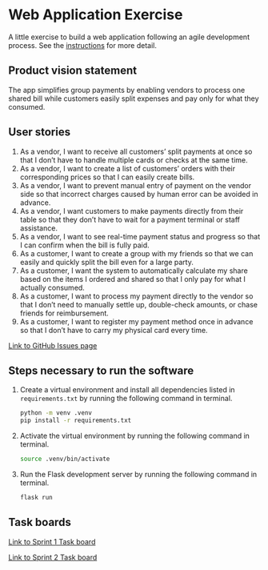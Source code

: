 # Web Application Exercise

A little exercise to build a web application following an agile development process. See the [instructions](instructions.md) for more detail.

## Product vision statement

The app simplifies group payments by enabling vendors to process one shared bill while customers easily split expenses and pay only for what they consumed.

## User stories

1. As a vendor, I want to receive all customers’ split payments at once so that I don’t have to handle multiple cards or checks at the same time.
2. As a vendor, I want to create a list of customers’ orders with their corresponding prices so that I can easily create bills.
3. As a vendor, I want to prevent manual entry of payment on the vendor side so that incorrect charges caused by human error can be avoided in advance.
4. As a vendor, I want customers to make payments directly from their table so that they don’t have to wait for a payment terminal or staff assistance.
5. As a vendor, I want to see real-time payment status and progress so that I can confirm when the bill is fully paid.
6. As a customer, I want to create a group with my friends so that we can easily and quickly split the bill even for a large party.
7. As a customer, I want the system to automatically calculate my share based on the items I ordered and shared so that I only pay for what I actually consumed.
8. As a customer, I want to process my payment directly to the vendor so that I don’t need to manually settle up, double-check amounts, or chase friends for reimbursement.
9. As a customer, I want to register my payment method once in advance so that I don’t have to carry my physical card every time.

[Link to GitHub Issues page](https://github.com/swe-students-fall2025/2-web-app-charlottes-web/issues)

## Steps necessary to run the software

1. Create a virtual environment and install all dependencies listed in `requirements.txt` by running the following command in terminal.

    ```bash
    python -m venv .venv
    pip install -r requirements.txt
    ```

2. Activate the virtual environment by running the following command in terminal.

    ```bash
    source .venv/bin/activate
    ```

3. Run the Flask development server by running the following command in terminal.

    ```bash
    flask run
    ```

## Task boards

[Link to Sprint 1 Task board](https://github.com/orgs/swe-students-fall2025/projects/24)

[Link to Sprint 2 Task board](https://github.com/orgs/swe-students-fall2025/projects/25)
